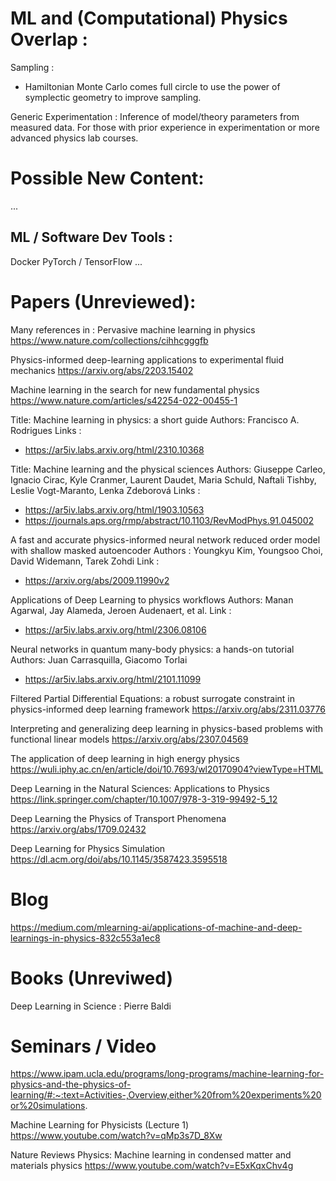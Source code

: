 ML and (Computational) Physics Overlap :
========================

Sampling : 

 * Hamiltonian Monte Carlo comes full circle to use the power of symplectic geometry to improve sampling.

Generic Experimentation : Inference of model/theory parameters from measured data. For those with prior experience in experimentation or more advanced physics lab courses.

Possible New Content:
=======================

...

ML / Software Dev Tools : 
-----------------------
Docker
PyTorch / TensorFlow
...

Papers (Unreviewed): 
=======================
Many references in : Pervasive machine learning in physics
https://www.nature.com/collections/cihhcgggfb

Physics-informed deep-learning applications to experimental fluid mechanics
https://arxiv.org/abs/2203.15402

Machine learning in the search for new fundamental physics
https://www.nature.com/articles/s42254-022-00455-1

Title: Machine learning in physics: a short guide
Authors: Francisco A. Rodrigues
Links : 
 - https://ar5iv.labs.arxiv.org/html/2310.10368

Title: Machine learning and the physical sciences
Authors: Giuseppe Carleo, Ignacio Cirac, Kyle Cranmer, Laurent Daudet, Maria Schuld, Naftali Tishby, Leslie Vogt-Maranto, Lenka Zdeborová
Links : 
 - https://ar5iv.labs.arxiv.org/html/1903.10563
 - https://journals.aps.org/rmp/abstract/10.1103/RevModPhys.91.045002

A fast and accurate physics-informed neural network reduced order model with shallow masked autoencoder
Authors : Youngkyu Kim, Youngsoo Choi, David Widemann, Tarek Zohdi
Link : 
 - https://arxiv.org/abs/2009.11990v2

Applications of Deep Learning to physics workflows
Authors: Manan Agarwal, Jay Alameda, Jeroen Audenaert, et al.
Link : 
 - https://ar5iv.labs.arxiv.org/html/2306.08106

Neural networks in quantum many-body physics: a hands-on tutorial
Authors: Juan Carrasquilla, Giacomo Torlai
 - https://ar5iv.labs.arxiv.org/html/2101.11099

Filtered Partial Differential Equations: a robust surrogate constraint in physics-informed deep learning framework
https://arxiv.org/abs/2311.03776

Interpreting and generalizing deep learning in physics-based problems with functional linear models
https://arxiv.org/abs/2307.04569

The application of deep learning in high energy physics
https://wuli.iphy.ac.cn/en/article/doi/10.7693/wl20170904?viewType=HTML

Deep Learning in the Natural Sciences: Applications to Physics
https://link.springer.com/chapter/10.1007/978-3-319-99492-5_12

Deep Learning the Physics of Transport Phenomena
https://arxiv.org/abs/1709.02432

Deep Learning for Physics Simulation
https://dl.acm.org/doi/abs/10.1145/3587423.3595518

Blog
====

https://medium.com/mlearning-ai/applications-of-machine-and-deep-learnings-in-physics-832c553a1ec8
 
Books (Unreviwed)
=======
Deep Learning in Science : Pierre Baldi

Seminars / Video
=====

https://www.ipam.ucla.edu/programs/long-programs/machine-learning-for-physics-and-the-physics-of-learning/#:~:text=Activities-,Overview,either%20from%20experiments%20or%20simulations.

Machine Learning for Physicists (Lecture 1)
https://www.youtube.com/watch?v=qMp3s7D_8Xw

Nature Reviews Physics: Machine learning in condensed matter and materials physics
https://www.youtube.com/watch?v=E5xKqxChv4g
